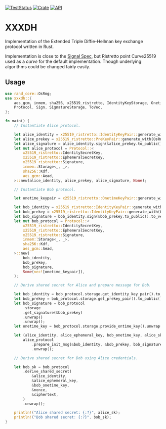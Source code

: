 [![TestStatus](https://github.com/alexyer/xxxdh/actions/workflows/rust_test.yml/badge.svg?event=push)](https://github.com/alexyer/xxxdh/actions)
[![Crate](https://img.shields.io/crates/v/xxxdh.svg)](https://crates.io/crates/xxxdh)
[![API](https://docs.rs/xxxdh/badge.svg)](https://docs.rs/xxxdh)
# XXXDH
Implementation of the Extended Triple Diffie-Hellman key exchange protocol written in Rust.

Implementation is close to the [Signal Spec](https://signal.org/docs/specifications/x3dh/), but Ristretto point Curve25519 used as a *curve* for the default implementation. Though underlying algorithms could be changed fairly easily.

## Usage

```rust
use rand_core::OsRng;
use xxxdh::{
    aes_gcm, inmem, sha256, x25519_ristretto, IdentityKeyStorage, OnetimeKeyStorage, PreKeyStorage,
    Protocol, Sign, SignatureStorage, ToVec,
};

fn main() {
    // Instantiate Alice protocol.

    let alice_identity = x25519_ristretto::IdentityKeyPair::generate_with(OsRng);
    let alice_prekey = x25519_ristretto::PreKeyPair::generate_with(OsRng);
    let alice_signature = alice_identity.sign(&alice_prekey.to_public().to_vec());
    let mut alice_protocol = Protocol::<
        x25519_ristretto::IdentitySecretKey,
        x25519_ristretto::EphemeralSecretKey,
        x25519_ristretto::Signature,
        inmem::Storage<_, _>,
        sha256::Kdf,
        aes_gcm::Aead,
    >::new(alice_identity, alice_prekey, alice_signature, None);

    // Instantiate Bob protocol.

    let onetime_keypair = x25519_ristretto::OnetimeKeyPair::generate_with(OsRng);

    let bob_identity = x25519_ristretto::IdentityKeyPair::generate_with(OsRng);
    let bob_prekey = x25519_ristretto::IdentityKeyPair::generate_with(OsRng);
    let bob_signature = bob_identity.sign(&bob_prekey.to_public().to_vec());
    let mut bob_protocol = Protocol::<
        x25519_ristretto::IdentitySecretKey,
        x25519_ristretto::EphemeralSecretKey,
        x25519_ristretto::Signature,
        inmem::Storage<_, _>,
        sha256::Kdf,
        aes_gcm::Aead,
    >::new(
        bob_identity,
        bob_prekey,
        bob_signature,
        Some(vec![onetime_keypair]),
    );

    // Derive shared secret for Alice and prepare message for Bob.

    let bob_identity = bob_protocol.storage.get_identity_key_pair().to_public();
    let bob_prekey = bob_protocol.storage.get_prekey_pair().to_public();
    let bob_signature = bob_protocol
        .storage
        .get_signature(&bob_prekey)
        .unwrap()
        .unwrap();
    let onetime_key = bob_protocol.storage.provide_ontime_key().unwrap().unwrap();

    let (alice_identity, alice_ephemeral_key, bob_onetime_key, alice_sk, nonce, ciphertext) =
        alice_protocol
            .prepare_init_msg(&bob_identity, &bob_prekey, bob_signature, onetime_key)
            .unwrap();

    // Derive shared secret for Bob using Alice credentials.

    let bob_sk = bob_protocol
        .derive_shared_secret(
            &alice_identity,
            &alice_ephemeral_key,
            &bob_onetime_key,
            &nonce,
            &ciphertext,
        )
        .unwrap();

    println!("Alice shared secret: {:?}", alice_sk);
    println!("Bob shared secret: {:?}", bob_sk);
}
```
